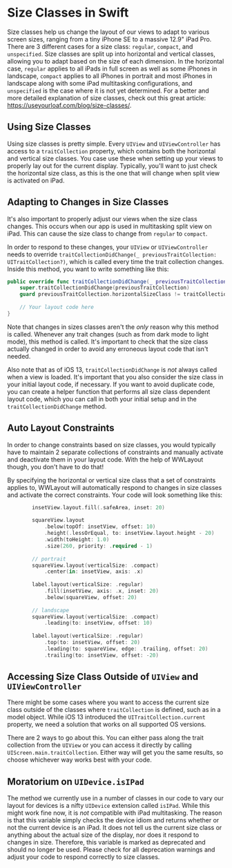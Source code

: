 # Size Classes in Swift
Size classes help us change the layout of our views to adapt to various screen sizes, ranging from a tiny iPhone SE to a massive 12.9" iPad Pro. There are 3 different cases for a size class: `regular`, `compact`, and `unspecified`. Size classes are split up into horizontal and vertical classes, allowing you to adapt based on the size of each dimension. In the horizontal case, `regular` applies to all iPads in full screen as well as some iPhones in landscape, `compact` applies to all iPhones in portrait and most iPhones in landscape along with some iPad multitasking configurations, and `unspecified` is the case where it is not yet determined. For a better and more detailed explanation of size classes, check out this great article: https://useyourloaf.com/blog/size-classes/.

## Using Size Classes
Using size classes is pretty simple. Every `UIView` and `UIViewController` has access to a `traitCollection` property, which contains both the horizontal and vertical size classes. You case use these when setting up your views to properly lay out for the current display. Typically, you'll want to just check the horizontal size class, as this is the one that will change when split view is activated on iPad.

## Adapting to Changes in Size Classes
It's also important to properly adjust our views when the size class changes. This occurs when our app is used in multitasking split view on iPad. This can cause the size class to change from `regular` to `compact`.

In order to respond to these changes, your `UIView` or `UIViewController` needs to override `traitCollectionDidChange(_ previousTraitCollection: UITraitCollection?)`, which is called every time the trait collection changes. Inside this method, you want to write something like this:

```swift
public override func traitCollectionDidChange(_ previousTraitCollection: UITraitCollection?) {
    super.traitCollectionDidChange(previousTraitCollection)
    guard previousTraitCollection.horizontalSizeClass != traitCollection.horizontalSizeClass else { return }
        
    // Your layout code here
}
```
Note that changes in sizes classes aren't the _only_ reason why this method is called. Whenever any trait changes (such as from dark mode to light mode), this method is called. It's important to check that the size class actually changed in order to avoid any erroneous layout code that isn't needed.

Also note that as of iOS 13, `traitCollectionDidChange` is _not_ always called when a view is loaded. It's important that you also consider the size class in your initial layout code, if necessary. If you want to avoid duplicate code, you can create a helper function that performs all size class dependent layout code, which you can call in both your initial setup and in the `traitCollectionDidChange` method.

## Auto Layout Constraints
In order to change constraints based on size classes, you would typically have to maintain 2 separate collections of constraints and manually activate and deactivate them in your layout code. With the help of WWLayout though, you don't have to do that!

By specifying the horizontal or vertical size class that a set of constraints applies to, WWLayout will automatically respond to changes in size classes and activate the correct constraints. Your code will look something like this:
```swift
        insetView.layout.fill(.safeArea, inset: 20)
        
        squareView.layout
            .below(topOf: insetView, offset: 10)
            .height(.lessOrEqual, to: insetView.layout.height - 20)
            .width(toHeight: 1.0)
            .size(260, priority: .required - 1)
        
        // portrait
        squareView.layout(verticalSize: .compact)
            .center(in: insetView, axis: .x)
        
        label.layout(verticalSize: .regular)
            .fill(insetView, axis: .x, inset: 20)
            .below(squareView, offset: 20)
        
        // landscape
        squareView.layout(verticalSize: .compact)
            .leading(to: insetView, offset: 10)
        
        label.layout(verticalSize: .regular)
            .top(to: insetView, offset: 20)
            .leading(to: squareView, edge: .trailing, offset: 20)
            .trailing(to: insetView, offset: -20)
```

## Accessing Size Class Outside of `UIView` and `UIViewController`
There might be some cases where you want to access the current size class outside of the classes where `traitCollection` is defined, such as in a model object. While iOS 13 introduced the `UITraitCollection.current` property, we need a solution that works on all supported OS versions. 

There are 2 ways to go about this. You can either pass along the trait collection from the `UIView` or you can access it directly by calling `UIScreen.main.traitCollection`. Either way will get you the same results, so choose whichever way works best with your code.

## Moratorium on `UIDevice.isIPad`
The method we currently use in a number of classes in our code to vary our layout for devices is a nifty `UIDevice` extension called `isIPad`. While this might work fine now, it is *not* compatible with iPad multitasking. The reason is that this variable simply checks the device idiom and returns whether or not the current device is an iPad. It does not tell us the current size class or anything about the actual size of the display, nor does it respond to changes in size. Therefore, this variable is marked as deprecated and should no longer be used. Please check for all deprecation warnings and adjust your code to respond correctly to size classes.